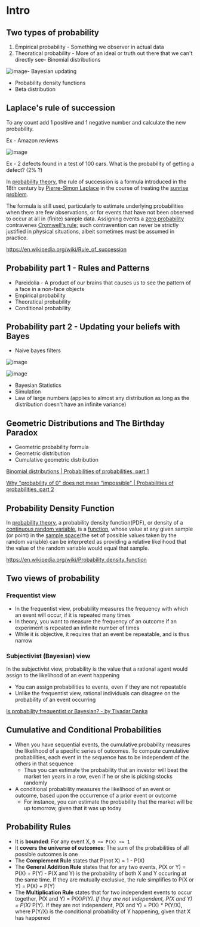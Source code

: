 # Intro

## Two types of probability

1. Empirical probability - Something we observer in actual data
2. Theoratical probability - More of an ideal or truth out there that we can't directly see- Binomial distributions

![image](../../media/probability-Intro-image1.jpg)- Bayesian updating

- Probability density functions
- Beta distribution

## Laplace's rule of succession

To any count add 1 positive and 1 negative number and calculate the new probability.

Ex - Amazon reviews

![image](../../media/probability-Intro-image2.jpg)

Ex - 2 defects found in a test of 100 cars. What is the probability of getting a defect? (2% ?)

In [probability theory](https://en.wikipedia.org/wiki/Probability_theory), the rule of succession is a formula introduced in the 18th century by [Pierre-Simon Laplace](https://en.wikipedia.org/wiki/Pierre-Simon_Laplace) in the course of treating the [sunrise problem](https://en.wikipedia.org/wiki/Sunrise_problem).

The formula is still used, particularly to estimate underlying probabilities when there are few observations, or for events that have not been observed to occur at all in (finite) sample data. Assigning events a [zero probability](https://en.wikipedia.org/wiki/Zero_probability) contravenes [Cromwell's rule](https://en.wikipedia.org/wiki/Cromwell%27s_rule); such contravention can never be strictly justified in physical situations, albeit sometimes must be assumed in practice.

https://en.wikipedia.org/wiki/Rule_of_succession

## Probability part 1 - Rules and Patterns

- Pareidolia - A product of our brains that causes us to see the pattern of a face in a non-face objects
- Empirical probability
- Theoratical probability
- Conditional probability

## Probability part 2 - Updating your beliefs with Bayes

- Naive bayes filters

![image](../../media/probability-Intro-image3.jpg)

![image](../../media/Intro-prob-image4.jpg)

- Bayesian Statistics
- Simulation
- Law of large numbers (applies to almost any distribution as long as the distribution doesn't have an infinite variance)

## Geometric Distributions and The Birthday Paradox

- Geometric probability formula
- Geometric distribution
- Cumulative geometric distribution

[Binomial distributions | Probabilities of probabilities, part 1](https://www.youtube.com/watch?v=8idr1WZ1A7Q)

[Why "probability of 0" does not mean "impossible" | Probabilities of probabilities, part 2](https://www.youtube.com/watch?v=ZA4JkHKZM50)

## Probability Density Function

In [probability theory](https://en.wikipedia.org/wiki/Probability_theory), a probability density function(PDF), or density of a [continuous random variable](https://en.wikipedia.org/wiki/Continuous_random_variable), is a [function](https://en.wikipedia.org/wiki/Function_(mathematics)), whose value at any given sample (or point) in the [sample space](https://en.wikipedia.org/wiki/Sample_space)(the set of possible values taken by the random variable) can be interpreted as providing a relative likelihood that the value of the random variable would equal that sample.

https://en.wikipedia.org/wiki/Probability_density_function

## Two views of probability

### Frequentist view

- In the frequentist view, probability measures the frequency with which an event will occur, if it is repeated many times
- In theory, you want to measure the frequency of an outcome if an experiment is repeated an infinite number of times
- While it is objective, it requires that an event be repeatable, and is thus narrow

### Subjectivist (Bayesian) view

In the subjectivist view, probability is the value that a rational agent would assign to the likelihood of an event happening

- You can assign probabilities to events, even if they are not repeatable
- Unlike the frequentist view, rational individuals can disagree on the probability of an event occurring

[Is probability frequentist or Bayesian? - by Tivadar Danka](https://thepalindrome.org/p/is-probability-frequentist-or-bayesian)

## Cumulative and Conditional Probabilities

- When you have sequential events, the cumulative probability measures the likelihood of a specific series of outcomes. To compute cumulative probabilities, each event in the sequence has to be independent of the others in that sequence
  - Thus you can estimate the probability that an investor will beat the market ten years in a row, even if he or she is picking stocks randomly
- A conditional probability measures the likelihood of an event or outcome, based upon the occurrence of a prior event or outcome
  - For instance, you can estimate the probability that the market will be up tomorrow, given that it was up today

## Probability Rules

- It is **bounded**: For any event X, `0 <= P(X) <= 1`
- It **covers the universe of outcomes**: The sum of the probabilities of all possible outcomes is one
- The **Complement Rule** states that P(not X) = 1 - P(X)
- The **General Addition Rule** states that for any two events, P(X or Y) = P(X) + P(Y) - P(X and Y) is the probability of both X and Y occuring at the same time. If they are mutually exclusive, the rule simplifies to P(X or Y) = P(X) + P(Y)
- The **Multiplication Rule** states that for two independent events to occur together, P(X and Y) = P(X)*P(Y). If they are not independent, P(X and Y) = P(X)* P(Y). If they are not independent, P(X and Y) = P(X) * P(Y/X), where P(Y/X) is the conditional probability of Y happening, given that X has happened
